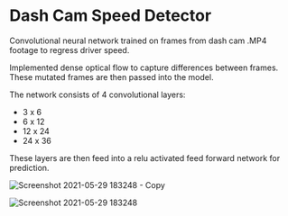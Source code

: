 # Dash Cam Speed Detector

Convolutional neural network trained on frames from dash cam .MP4 footage to regress driver speed.

Implemented dense optical flow to capture differences between frames. These mutated frames are then passed into the model.

The network consists of 4 convolutional layers:
- 3 x 6
- 6 x 12
- 12 x 24
- 24 x 36

These layers are then feed into a relu activated feed forward network for prediction.

![Screenshot 2021-05-29 183248 - Copy](https://user-images.githubusercontent.com/46573513/120086408-9e704d80-c0ac-11eb-9efc-87ad4dfa2eed.png)

![Screenshot 2021-05-29 183248](https://user-images.githubusercontent.com/46573513/120086409-a03a1100-c0ac-11eb-9157-bff2220e0c69.png)
